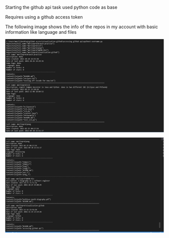 
Starting the github api task used python code as base

Requires using a github access token

The following image shows the info of the repos in my account with basic information like language and files

![](https://github.com/merlinpr4/visualisation-github/blob/main/images/basic%20access.PNG)


![](https://github.com/merlinpr4/visualisation-github/blob/main/images/repoInfo.PNG)


